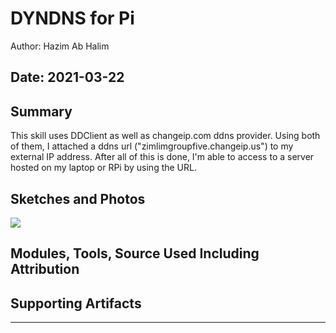 #  DYNDNS for Pi
Author: Hazim Ab Halim

Date: 2021-03-22
-----

## Summary
This skill uses DDClient as well as changeip.com ddns provider. Using both of them, I attached a ddns url ("zimlimgroupfive.changeip.us") to my external IP address. 
After all of this is done, I'm able to access to a server hosted on my laptop or RPi by using the URL. 

## Sketches and Photos
![](/images/ddns.png)

## Modules, Tools, Source Used Including Attribution


## Supporting Artifacts


-----
